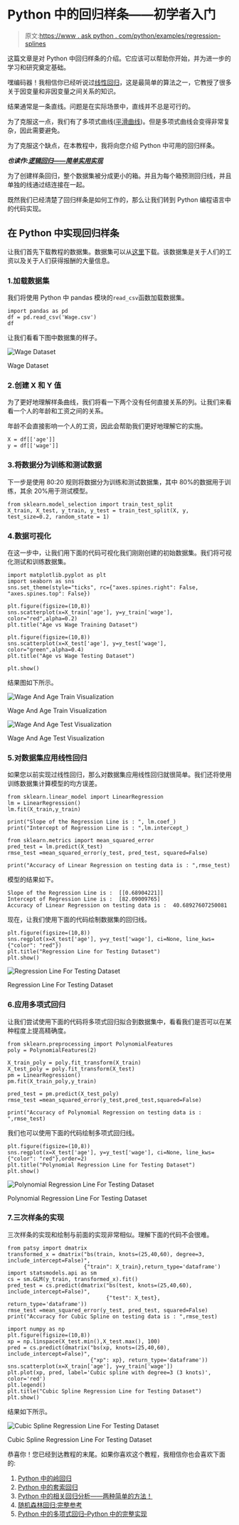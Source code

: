 # Python 中的回归样条——初学者入门

> 原文:[https://www . ask python . com/python/examples/regression-splines](https://www.askpython.com/python/examples/regression-splines)

这篇文章是对 Python 中回归样条的介绍。它应该可以帮助你开始，并为进一步的学习和研究奠定基础。

嘿编码器！我相信你已经听说过[线性回归](https://www.askpython.com/python/examples/linear-regression-from-scratch)，这是最简单的算法之一，它教授了很多关于因变量和非因变量之间关系的知识。

结果通常是一条直线。问题是在实际场景中，直线并不总是可行的。

为了克服这一点，我们有了多项式曲线([平滑曲线](https://www.askpython.com/python-modules/matplotlib/smooth-curves))。但是多项式曲线会变得非常复杂，因此需要避免。

为了克服这个缺点，在本教程中，我将向您介绍 Python 中可用的回归样条。

***也读作:[逻辑回归——简单实用实现](https://www.askpython.com/python/examples/logistic-regression)***

为了创建样条回归，整个数据集被分成更小的箱。并且为每个箱预测回归线，并且单独的线通过结连接在一起。

既然我们已经清楚了回归样条是如何工作的，那么让我们转到 Python 编程语言中的代码实现。

## **在 Python 中实现回归样条**

让我们首先下载教程的数据集。数据集可以从[这里](https://raw.githubusercontent.com/selva86/datasets/master/Wage.csv)下载。该数据集是关于人们的工资以及关于人们获得报酬的大量信息。

### 1.加载数据集

我们将使用 Python 中 pandas 模块的`read_csv`函数加载数据集。

```
import pandas as pd
df = pd.read_csv('Wage.csv')
df

```

让我们看看下图中数据集的样子。

![Wage Dataset ](../Images/5ca6c8f1416f01fb5952544f0ae276e4.png)

Wage Dataset

### 2.创建 X 和 Y 值

为了更好地理解样条曲线，我们将看一下两个没有任何直接关系的列。让我们来看看一个人的年龄和工资之间的关系。

年龄不会直接影响一个人的工资，因此会帮助我们更好地理解它的实施。

```
X = df[['age']]
y = df[['wage']]

```

### 3.将数据分为训练和测试数据

下一步是使用 80:20 规则将数据分为训练和测试数据集，其中 80%的数据用于训练，其余 20%用于测试模型。

```
from sklearn.model_selection import train_test_split
X_train, X_test, y_train, y_test = train_test_split(X, y, test_size=0.2, random_state = 1)

```

### 4.数据可视化

在这一步中，让我们用下面的代码可视化我们刚刚创建的初始数据集。我们将可视化测试和训练数据集。

```
import matplotlib.pyplot as plt
import seaborn as sns  
sns.set_theme(style="ticks", rc={"axes.spines.right": False, "axes.spines.top": False})

plt.figure(figsize=(10,8))
sns.scatterplot(x=X_train['age'], y=y_train['wage'], color="red",alpha=0.2)
plt.title("Age vs Wage Training Dataset")

plt.figure(figsize=(10,8))
sns.scatterplot(x=X_test['age'], y=y_test['wage'], color="green",alpha=0.4)
plt.title("Age vs Wage Testing Dataset")

plt.show()

```

结果图如下所示。

![Wage And Age Train Visualization](../Images/5c5412170f7297ba6b03c260d0cbbfb2.png)

Wage And Age Train Visualization

![Wage And Age Test Visualization](../Images/6e8d8a40f3b332168e938a60cc75a06b.png)

Wage And Age Test Visualization

### 5.对数据集应用线性回归

如果您以前实现过线性回归，那么对数据集应用线性回归就很简单。我们还将使用训练数据集计算模型的均方误差。

```
from sklearn.linear_model import LinearRegression
lm = LinearRegression()
lm.fit(X_train,y_train)

print("Slope of the Regression Line is : ", lm.coef_)
print("Intercept of Regression Line is : ",lm.intercept_)

from sklearn.metrics import mean_squared_error
pred_test = lm.predict(X_test)
rmse_test =mean_squared_error(y_test, pred_test, squared=False)

print("Accuracy of Linear Regression on testing data is : ",rmse_test)

```

模型的结果如下。

```
Slope of the Regression Line is :  [[0.68904221]]
Intercept of Regression Line is :  [82.09009765]
Accuracy of Linear Regression on testing data is :  40.68927607250081

```

现在，让我们使用下面的代码绘制数据集的回归线。

```
plt.figure(figsize=(10,8))
sns.regplot(x=X_test['age'], y=y_test['wage'], ci=None, line_kws={"color": "red"})
plt.title("Regression Line for Testing Dataset")
plt.show()

```

![Regression Line For Testing Dataset](../Images/33b0e0cfd02fc2645f5b493011381071.png)

Regression Line For Testing Dataset

### 6.应用多项式回归

让我们尝试使用下面的代码将多项式回归拟合到数据集中，看看我们是否可以在某种程度上提高精确度。

```
from sklearn.preprocessing import PolynomialFeatures
poly = PolynomialFeatures(2)

X_train_poly = poly.fit_transform(X_train)
X_test_poly = poly.fit_transform(X_test)
pm = LinearRegression()
pm.fit(X_train_poly,y_train)

pred_test = pm.predict(X_test_poly)
rmse_test =mean_squared_error(y_test,pred_test,squared=False)

print("Accuracy of Polynomial Regression on testing data is : ",rmse_test)

```

我们也可以使用下面的代码绘制多项式回归线。

```
plt.figure(figsize=(10,8))
sns.regplot(x=X_test['age'], y=y_test['wage'], ci=None, line_kws={"color": "red"},order=2)
plt.title("Polynomial Regression Line for Testing Dataset")
plt.show()

```

![Polynomial Regression Line For Testing Dataset](../Images/8cd5b31b68299067ed37417569a0a18e.png)

Polynomial Regression Line For Testing Dataset

### 7.三次样条的实现

三次样条的实现和绘制与前面的实现非常相似。理解下面的代码不会很难。

```
from patsy import dmatrix
transformed_x = dmatrix("bs(train, knots=(25,40,60), degree=3, include_intercept=False)",
                        {"train": X_train},return_type='dataframe')
import statsmodels.api as sm
cs = sm.GLM(y_train, transformed_x).fit()
pred_test = cs.predict(dmatrix("bs(test, knots=(25,40,60), include_intercept=False)",
                               {"test": X_test}, return_type='dataframe'))
rmse_test =mean_squared_error(y_test, pred_test, squared=False)
print("Accuracy for Cubic Spline on testing data is : ",rmse_test)

import numpy as np
plt.figure(figsize=(10,8))
xp = np.linspace(X_test.min(),X_test.max(), 100)
pred = cs.predict(dmatrix("bs(xp, knots=(25,40,60), include_intercept=False)", 
                          {"xp": xp}, return_type='dataframe'))
sns.scatterplot(x=X_train['age'], y=y_train['wage'])
plt.plot(xp, pred, label='Cubic spline with degree=3 (3 knots)', color='red')
plt.legend()
plt.title("Cubic Spline Regression Line for Testing Dataset")
plt.show()

```

结果如下所示。

![Cubic Spline Regression Line For Testing Dataset](../Images/70e690659424bd1769904e8c0a688832.png)

Cubic Spline Regression Line For Testing Dataset

恭喜你！您已经到达教程的末尾。如果你喜欢这个教程，我相信你也会喜欢下面的:

1.  [Python 中的岭回归](https://www.askpython.com/python/examples/ridge-regression)
2.  [Python 中的套索回归](https://www.askpython.com/python/examples/lasso-regression)
3.  [Python 中的相关回归分析——两种简单的方法！](https://www.askpython.com/python/examples/correlation-regression-analysis)
4.  [随机森林回归:完整参考](https://www.askpython.com/python/examples/random-forest-regression)
5.  [Python 中的多项式回归–Python 中的完整实现](https://www.askpython.com/python/examples/polynomial-regression-in-python)
